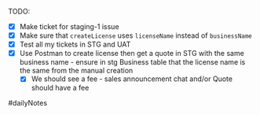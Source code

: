 TODO:
- [x] Make ticket for staging-1 issue
- [x] Make sure that `createLicense` uses `licenseName` instead of `businessName`
- [x] Test all my tickets in STG and UAT
- [x] Use Postman to create license then get a quote in STG with the same business name - ensure in stg Business table that the license name is the same from the manual creation
	- [x] We should see a fee - sales announcement chat and/or Quote should have a fee

#dailyNotes